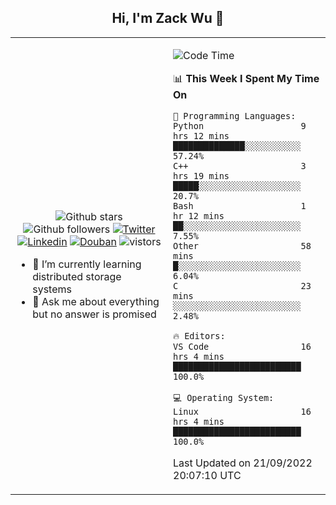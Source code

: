 <h2 align="center"> Hi, I'm Zack Wu 👋 </h2>

<table>
    <tr>
        <td valign="center" width="50%">
            <p align="center">
              <img src="https://img.shields.io/github/stars/izackwu?style=social" alt="Github stars" />
              <img src="https://img.shields.io/github/followers/izackwu?style=social" alt="Github followers" />
              <a href="https://twitter.com/_zackwu"><img src="https://img.shields.io/badge/@__zackwu-1DA1F2?style=flat&logo=Twitter&logoColor=white" alt="Twitter"/></a>
              <a href="https://www.linkedin.com/in/izackwu/?locale=en_US"><img src="https://img.shields.io/badge/@izackwu-0073b1?style=flat&logo=LinkedIn&logoColor=white" alt="Linkedin" /></a>
              <a href="https://www.douban.com/people/keith1"><img src="https://img.shields.io/badge/@keith1-007722?style=flat&logo=Douban&logoColor=white" alt="Douban" /></a>
              <img src="https://visitor-badge.glitch.me/badge?page_id=keithnull" alt="vistors" />
            </p>
            <ul>
                <li>🌱 I’m currently learning distributed storage systems</li>
                <li>💬 Ask me about everything but no answer is promised</li>
            </ul>
        </td>
       <td valign="top" width="50%">
    
<!--START_SECTION:waka-->
![Code Time](http://img.shields.io/badge/Code%20Time-2%2C056%20hrs%205%20mins-blue)

📊 **This Week I Spent My Time On** 

```text
💬 Programming Languages: 
Python                   9 hrs 12 mins       ██████████████░░░░░░░░░░░   57.24% 
C++                      3 hrs 19 mins       █████░░░░░░░░░░░░░░░░░░░░   20.7% 
Bash                     1 hr 12 mins        ██░░░░░░░░░░░░░░░░░░░░░░░   7.55% 
Other                    58 mins             █░░░░░░░░░░░░░░░░░░░░░░░░   6.04% 
C                        23 mins             ░░░░░░░░░░░░░░░░░░░░░░░░░   2.48%

🔥 Editors: 
VS Code                  16 hrs 4 mins       █████████████████████████   100.0%

💻 Operating System: 
Linux                    16 hrs 4 mins       █████████████████████████   100.0%

```


 Last Updated on 21/09/2022 20:07:10 UTC
<!--END_SECTION:waka-->
</td></tr>
</table>


